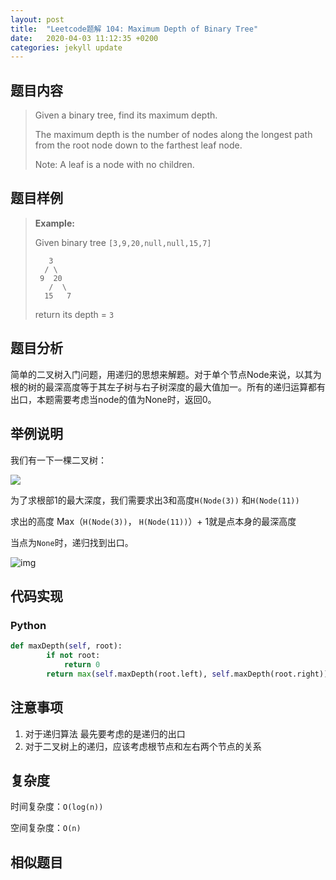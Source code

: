 ```yaml
---
layout: post
title:  "Leetcode题解 104: Maximum Depth of Binary Tree"
date:   2020-04-03 11:12:35 +0200
categories: jekyll update
---
```

## 题目内容

>Given a binary tree, find its maximum depth.
>
>The maximum depth is the number of nodes along the longest path from the root node down to the farthest leaf node.
>
>Note: A leaf is a node with no children.

## 题目样例
>**Example:**
>
>Given binary tree `[3,9,20,null,null,15,7]`
>
>```
>    3
>   / \
>  9  20
>    /  \
>   15   7
>```
>
>return its depth = `3` 

##  题目分析

简单的二叉树入门问题，用递归的思想来解题。对于单个节点Node来说，以其为根的树的最深高度等于其左子树与右子树深度的最大值加一。所有的递归运算都有出口，本题需要考虑当node的值为None时，返回0。

##  举例说明

我们有一下一棵二叉树：



![](https://lh6.googleusercontent.com/IYSHXyuvOOgWANs0dFxhsCt3OPmoDEwh_FG38W0boyuhuHuptco4PxpqsbSQpYnWiGkNSA17zKIzItKNkyd5Fy5kvo2UxoAhVU-OA4mQhT_ggj4WjerpGhaUXvpcpfElAQtEBwOV)

为了求根部1的最大深度，我们需要求出3和高度`H(Node(3))` 和`H(Node(11))`

求出的高度 Max（`H(Node(3))`， `H(Node(11))`）+ 1就是点本身的最深高度

当点为`None`时，递归找到出口。



![img](https://lh3.googleusercontent.com/InruU04q-nT4zZvwhjhgyjIvr3g6DuVi0hdzLS1DMtX320EshucVEsaT3PYhwfZGbYngfMhGzcGH3cqGDpCargRb2HLVuyHvWgcSj8yurtmQ6LTGxzAUYbclbrova1cDk6XBcSvA)



## 代码实现

### Python

```python
def maxDepth(self, root):
        if not root:
            return 0
        return max(self.maxDepth(root.left), self.maxDepth(root.right)) + 1
```

## 注意事项

1.  对于递归算法 最先要考虑的是递归的出口
2.  对于二叉树上的递归，应该考虑根节点和左右两个节点的关系

## 复杂度

时间复杂度：`O(log(n))`

空间复杂度：`O(n)`

## 相似题目



